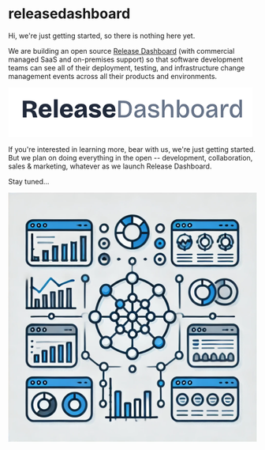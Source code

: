 # releasedashboard

Hi, we're just getting started, so there is nothing here yet.

We are building an open source [Release Dashboard](https://releasedashboard.com) (with commercial managed SaaS and on-premises support) 
so that software development teams can see all of their deployment, testing, and infrastructure change management events 
across all their products and environments.

<img src="release-dashboard.png">

If you're interested in learning more, bear with us, we're just getting started. 
But we plan on doing everything in the open -- development, collaboration, sales & marketing, whatever as we launch Release Dashboard.

Stay tuned...

<img src="DALLE-release-dashboard.png">

